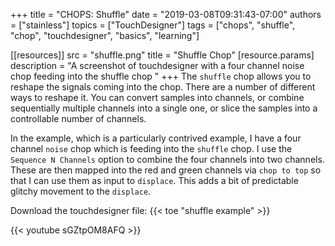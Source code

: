 +++
title = "CHOPS: Shuffle"
date = "2019-03-08T09:31:43-07:00"
authors = ["stainless"]
topics = ["TouchDesigner"]
tags = ["chops", "shuffle", "chop", "touchdesigner", "basics", "learning"]

[[resources]]
  src = "shuffle.png"
  title = "Shuffle Chop"
  [resource.params]
    description = "A screenshot of touchdesigner with a four channel noise chop feeding into the shuffle chop "
+++
The `shuffle` chop allows you to reshape the signals coming into the chop. There are a number of different ways to reshape it. You can convert samples into channels, or combine sequentially multiple channels into a single one, or slice the samples into a controllable number of channels.

In the example, which is a particularly contrived example, I have a four channel `noise` chop which is feeding into the `shuffle` chop. I use the `Sequence N Channels` option to combine the four channels into two channels. These are then mapped into the red and green channels via `chop to top` so that I can use them as input to `displace`. This adds a bit of predictable glitchy movement to the `displace`.

Download the touchdesigner file: {{< toe "shuffle example" >}}

{{< youtube sGZtpOM8AFQ >}}